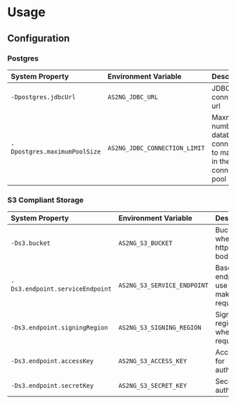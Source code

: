 # Usage

## Configuration

### Postgres

| System Property                                   | Environment Variable                                 | Description                                                                                           | Default                                                                 |
| :------------------------------------------------ | :--------------------------------------------------- | :---------------------------------------------------------------------------------------------------- | :---------------------------------------------------------------------- |
| `-Dpostgres.jdbcUrl`                              | `AS2NG_JDBC_URL`                                     | JDBC style connection url                                                                             | No default                                                               |
| `-Dpostgres.maximumPoolSize`                      | `AS2NG_JDBC_CONNECTION_LIMIT`                        | Maxmimum number of database connections to maintain in the connection pool                            | `30`                                                                       |

### S3 Compliant Storage

| System Property                                   | Environment Variable                                 | Description                                                                                           | Default                                                                 |
| :------------------------------------------------ | :--------------------------------------------------- | :---------------------------------------------------------------------------------------------------- | :---------------------------------------------------------------------- |
| `-Ds3.bucket`                                     | `AS2NG_S3_BUCKET`                                    | Bucket to use when storing http request bodies                                                       | `as2ng`                                                               |
| `-Ds3.endpoint.serviceEndpoint`                   | `AS2NG_S3_SERVICE_ENDPOINT`                          | Base service endpoint to use when making requests                                                    | `http://localhost:9000`                                                               |
| `-Ds3.endpoint.signingRegion`                     | `AS2NG_S3_SIGNING_REGION`                            | Signing region to use when making requests                                                           | `us-east-1`                                                               |
| `-Ds3.endpoint.accessKey`                         | `AS2NG_S3_ACCESS_KEY`                                | Access key for authentication                                                                        | `minio`                                                               |
| `-Ds3.endpoint.secretKey`                         | `AS2NG_S3_SECRET_KEY`                                | Secret key for authentication                                                                        | `12345678`                                                               |

